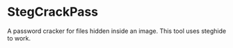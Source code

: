 # StegCrackPass
A password cracker for files hidden inside an image. This tool uses steghide to work.
